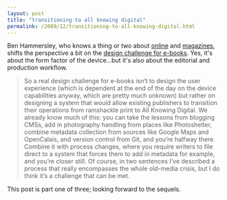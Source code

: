 ```yaml
---
layout: post
title: "transitioning to all knowing digital"
permalink: /2009/12/transitioning-to-all-knowing-digital.html
---
```


<p>Ben Hammersley, who knows a thing or two about <a href="http://benhammersley.com/">online</a> and <a href="http://www.wired.co.uk">magazines</a>, shifts the perspective a bit on the <a href="http://benhammersley.com/2009/12/e-books-the-bigger-problem-part-one-of-three/">design challenge for e-books</a>.  Yes, it&#39;s about the form factor of the device...but it&#39;s also about the editorial and production workflow.</p>

<blockquote><p>So a real design challenge for e-books isn’t to design the user experience (which is dependent at the end of the day on the device capabilities anyway, which are pretty much unknown) but rather on designing a system that would allow existing publishers to transition their operations from ramshackle print to All Knowing Digital. We already know much of this: you can take the lessons from blogging CMSs, add in photography handling from places like Photoshelter, combine metadata collection from sources like Google Maps and OpenCalais, and version control from Git, and you’re halfway there. Combine it with process changes, where you require writers to file direct to a system that forces them to add in metadata for example, and you’re closer still. Of course, in two sentences I’ve described a process that really encompasses the whole old-media crisis, but I do think it’s a challenge that can be met.</p></blockquote>

<p>This post is part one of three; looking forward to the sequels.</p>


